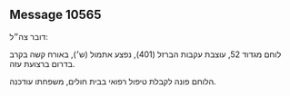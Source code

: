 ## Message 10565

דובר צה״ל:

לוחם מגדוד 52, עוצבת עקבות הברזל (401), נפצע אתמול (ש׳), באורח קשה בקרב בדרום ברצועת עזה.

הלוחם פונה לקבלת טיפול רפואי בבית חולים, משפחתו עודכנה.

